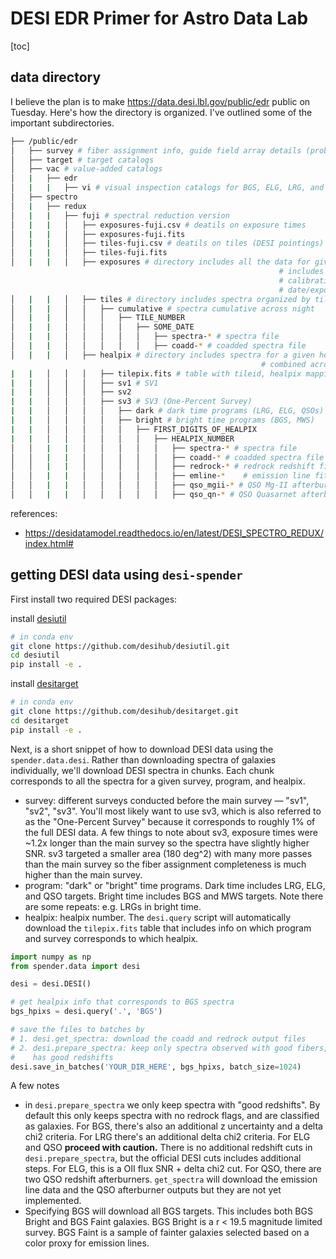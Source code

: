 # DESI EDR Primer for Astro Data Lab

[toc] 

## data directory

I believe the plan is to make https://data.desi.lbl.gov/public/edr public on Tuesday. Here's how the directory is organized. I've outlined some of the important subdirectories. 

```bash
├── /public/edr
│   ├── survey # fiber assignment info, guide field array details (probably not useful)
│   ├── target # target catalogs
│   ├── vac # value-added catalogs 
│   |   ├── edr
│   |   |   ├── vi # visual inspection catalogs for BGS, ELG, LRG, and QSO (may be useful for labeled data sets) 
│   ├── spectro
│   |   ├── redux
│   |   |   ├── fuji # spectral reduction version
│   |   |   │   ├── exposures-fuji.csv # deatils on exposure times
│   |   |   │   ├── exposures-fuji.fits
│   |   |   │   ├── tiles-fuji.csv # deatils on tiles (DESI pointings)
│   |   |   │   ├── tiles-fuji.fits
│   |   |   │   ├── exposures # directory includes all the data for given exposures.
															# includes psf, frame, sky, std stars, flux 
															# calibration, combined data. orangized by
															# date/exposure number/
│   |   |   │   ├── tiles # directory includes spectra organized by tile number
│   |   |   │   │   ├── cumulative # spectra cumulative across night
│   |   |   │   │   │   ├── TILE_NUMBER
│   |   |   │   │   │   │   ├── SOME_DATE
│   |   |   │   │   │   │   │   ├── spectra-* # spectra file 
│   |   |   │   │   │   │   │   ├── coadd-* # coadded spectra file
│   |   |   │   ├── healpix # directory includes spectra for a given healpix 
														# combined across all tiles
|   |   │   │   │   ├── tilepix.fits # table with tileid, healpix mapping
|   |   │   │   │   ├── sv1 # SV1 
|   |   │   │   │   ├── sv2
|   |   │   │   │   ├── sv3 # SV3 (One-Percent Survey) 
|   |   │   │   │   │   ├── dark # dark time programs (LRG, ELG, QSOs)
|   |   │   │   │   │   ├── bright # bright time programs (BGS, MWS) 
|   |   │   │   │   │   │   ├── FIRST_DIGITS_OF_HEALPIX
|   |   │   │   │   │   │   │   ├── HEALPIX_NUMBER
│   │   |   |   │   │   │   │   │   ├── spectra-* # spectra file 
│   │   |   |   │   │   │   │   │   ├── coadd-* # coadded spectra file
│   │   |   |   │   │   │   │   │   ├── redrock-* # redrock redshift fitter output
│   │   |   |   │   │   │   │   │   ├── emline-* 	# emission line fitter output
│   │   |   |   │   │   │   │   │   ├── qso_mgii-* # QSO Mg-II afterburner
│   │   |   |   │   │   │   │   │   ├── qso_qn-* # QSO Quasarnet afterburner 
```

references: 

- https://desidatamodel.readthedocs.io/en/latest/DESI_SPECTRO_REDUX/index.html#

## getting DESI data using `desi-spender`

First install two required DESI packages: 

install [desiutil](https://github.com/desihub/desiutil)

```bash
# in conda env
git clone https://github.com/desihub/desiutil.git
cd desiutil
pip install -e . 
```

install [desitarget](https://github.com/desihub/desitarget)

```bash
# in conda env
git clone https://github.com/desihub/desitarget.git
cd desitarget
pip install -e . 
```



Next, is a short snippet of how to download DESI data using the `spender.data.desi`. Rather than downloading spectra of galaxies individually, we'll download DESI spectra in chunks. Each chunk corresponds to all the spectra for a given survey, program, and healpix. 

- survey: different surveys conducted before the main survey — "sv1", "sv2", "sv3". You'll most likely want to use sv3, which is also referred to as the "One-Percent Survey" because it corresponds to roughly 1% of the full DESI data. A few things to note about sv3, exposure times were ~1.2x longer than the main survey so the spectra have slightly higher SNR. sv3 targeted a smaller area (180 deg^2) with many more passes than the main survey so the fiber assignment completeness is much higher than the main survey. 
- program: "dark" or "bright" time programs. Dark time includes LRG, ELG, and QSO targets. Bright time includes BGS and MWS targets. Note there are some repeats: e.g. LRGs in bright time. 
- healpix: healpix number. The `desi.query` script will automatically download the `tilepix.fits` table that includes info on which program and survey corresponds to which healpix.

```python
import numpy as np 
from spender.data import desi

desi = desi.DESI()

# get healpix info that corresponds to BGS spectra
bgs_hpixs = desi.query('.', 'BGS') 

# save the files to batches by
# 1. desi.get_spectra: download the coadd and redrock output files 
# 2. desi.prepare_spectra: keep only spectra observed with good fibers, specified target class, and 
#    has good redshifts
desi.save_in_batches('YOUR_DIR_HERE', bgs_hpixs, batch_size=1024)

```

A few notes

- in `desi.prepare_spectra` we only keep spectra with "good redshifts". By default this only keeps spectra with no redrock flags, and are classified as galaxies. For BGS, there's also an additional z uncertainty and a delta chi2 criteria. For LRG there's an additional delta chi2 criteria. 
  For ELG and QSO **proceed with caution.** There is no additional redshift cuts in `desi.prepare_spectra`, but the official DESI cuts includes additional steps. For ELG, this is a OII flux SNR + delta chi2 cut. For QSO, there are two QSO redshift afterburners. `get_spectra` will download the emission line data and the QSO afterburner outputs but they are not yet implemented. 
- Specifying BGS will download all BGS targets. This includes both BGS Bright and BGS Faint galaxies. BGS Bright is a r < 19.5 magnitude limited survey. BGS Faint is a sample of fainter galaxies selected based on a color proxy for emission lines. 